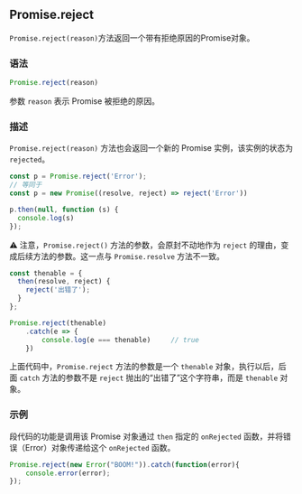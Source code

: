 ## Promise.reject

`Promise.reject(reason)`方法返回一个带有拒绝原因的Promise对象。

### 语法

```js
Promise.reject(reason)
```

参数 `reason` 表示 Promise 被拒绝的原因。

### 描述

`Promise.reject(reason)` 方法也会返回一个新的 Promise 实例，该实例的状态为 `rejected`。

```js
const p = Promise.reject('Error');
// 等同于
const p = new Promise((resolve, reject) => reject('Error'))

p.then(null, function (s) {
  console.log(s)
});
```

⚠️ 注意，`Promise.reject()` 方法的参数，会原封不动地作为 `reject` 的理由，变成后续方法的参数。这一点与 `Promise.resolve` 方法不一致。

```js
const thenable = {
  then(resolve, reject) {
    reject('出错了');
  }
};

Promise.reject(thenable)
	.catch(e => {
  		console.log(e === thenable)		// true
	})
```

上面代码中，`Promise.reject` 方法的参数是一个 `thenable` 对象，执行以后，后面 `catch` 方法的参数不是 `reject` 抛出的“出错了”这个字符串，而是 `thenable` 对象。

### 示例

段代码的功能是调用该 Promise 对象通过 `then` 指定的 `onRejected` 函数，并将错误（Error）对象传递给这个 `onRejected` 函数。

```js
Promise.reject(new Error("BOOM!")).catch(function(error){
    console.error(error);
});
```

